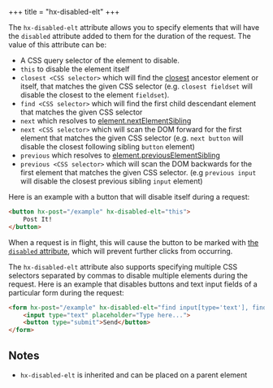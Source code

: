 +++
title = "hx-disabled-elt"
+++

The `hx-disabled-elt` attribute allows you to specify elements that will have the `disabled` attribute
added to them for the duration of the request. The value of this attribute can be:

* A CSS query selector of the element to disable.
* `this` to disable the element itself
* `closest <CSS selector>` which will find the [closest](https://developer.mozilla.org/docs/Web/API/Element/closest)
  ancestor element or itself, that matches the given CSS selector
  (e.g. `closest fieldset` will disable the closest to the element `fieldset`).
* `find <CSS selector>` which will find the first child descendant element that matches the given CSS selector
* `next` which resolves to [element.nextElementSibling](https://developer.mozilla.org/docs/Web/API/Element/nextElementSibling)
* `next <CSS selector>` which will scan the DOM forward for the first element that matches the given CSS selector
  (e.g. `next button` will disable the closest following sibling `button` element)
* `previous` which resolves to [element.previousElementSibling](https://developer.mozilla.org/docs/Web/API/Element/previousElementSibling)
* `previous <CSS selector>` which will scan the DOM backwards for the first element that matches the given CSS selector.
  (e.g `previous input` will disable the closest previous sibling `input` element)

Here is an example with a button that will disable itself during a request:

```html
<button hx-post="/example" hx-disabled-elt="this">
    Post It!
</button>
```

When a request is in flight, this will cause the button to be marked with [the `disabled` attribute](https://developer.mozilla.org/en-US/docs/Web/HTML/Attributes/disabled), 
which will prevent further clicks from occurring.  

The `hx-disabled-elt` attribute also supports specifying multiple CSS selectors separated by commas to disable multiple elements during the request. Here is an example that disables buttons and text input fields of a particular form during the request:

```html
<form hx-post="/example" hx-disabled-elt="find input[type='text'], find button">
    <input type="text" placeholder="Type here...">
    <button type="submit">Send</button>
</form>
```

## Notes

* `hx-disabled-elt` is inherited and can be placed on a parent element

[hx-trigger]: https://htmx.org/attributes/hx-trigger/
